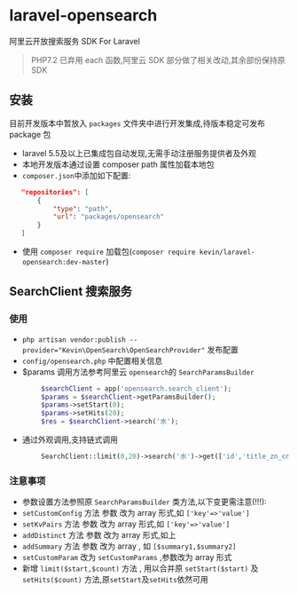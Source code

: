 # laravel-opensearch
阿里云开放搜索服务 SDK For Laravel
> PHP7.2 已弃用 each 函数,阿里云 SDK 部分做了相关改动,其余部份保持原 SDK

## 安装
目前开发版本中暂放入 `packages` 文件夹中进行开发集成,待版本稳定可发布 package 包
 * laravel 5.5及以上已集成包自动发现,无需手动注册服务提供者及外观
 * 本地开发版本通过设置 composer path 属性加载本地包
 * `composer.json`中添加如下配置:
 ```json
    "repositories": [
        {
            "type": "path",
            "url": "packages/opensearch"
        }
    ]
```
 * 使用 `composer require` 加载包(`composer require kevin/laravel-opensearch:dev-master`)

##  SearchClient 搜索服务
### 使用
 * `php artisan vendor:publish --provider="Kevin\OpenSearch\OpenSearchProvider"` 发布配置
 * `config/opensearch.php` 中配置相关信息
 * $params 调用方法参考阿里云 `opensearch`的 `SearchParamsBuilder`
```php
        $searchClient = app('opensearch.search_client');
        $params = $searchClient->getParamsBuilder();
        $params->setStart(0);
        $params->setHits(20);
        $res = $searchClient->search('水');
```
 * 通过外观调用,支持链式调用
```php
        SearchClient::limit(0,20)->search('水')->get(['id','title_zn_cn']);
```
### 注意事项
 * 参数设置方法参照原 `SearchParamsBuilder` 类方法,以下变更需注意(!!!):
  * `setCustomConfig` 方法 参数 改为 array 形式,如 `['key'=>'value']`
  * `setKvPairs` 方法 参数 改为 array 形式,如 `['key'=>'value']`
  * `addDistinct` 方法 参数 改为 array 形式,如上
  * `addSummary` 方法 参数 改为 array , 如 `[$summary1,$summary2]`
  * `setCustomParam` 改为 `setCustomParams` ,参数改为 array 形式
  * 新增 `limit($start,$count)` 方法 , 用以合并原 `setStart($start)` 及 `setHits($count)` 方法,原`setStart`及`setHits`依然可用
 
